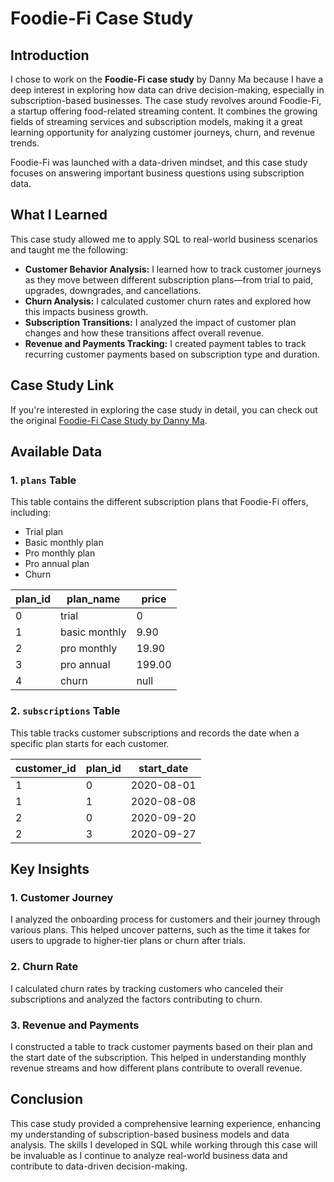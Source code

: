 # Foodie-Fi Case Study

## Introduction

I chose to work on the **Foodie-Fi case study** by Danny Ma because I have a deep interest in exploring how data can drive decision-making, especially in subscription-based businesses. The case study revolves around Foodie-Fi, a startup offering food-related streaming content. It combines the growing fields of streaming services and subscription models, making it a great learning opportunity for analyzing customer journeys, churn, and revenue trends.

Foodie-Fi was launched with a data-driven mindset, and this case study focuses on answering important business questions using subscription data.

## What I Learned

This case study allowed me to apply SQL to real-world business scenarios and taught me the following:

- **Customer Behavior Analysis:** I learned how to track customer journeys as they move between different subscription plans—from trial to paid, upgrades, downgrades, and cancellations.
- **Churn Analysis:** I calculated customer churn rates and explored how this impacts business growth.
- **Subscription Transitions:** I analyzed the impact of customer plan changes and how these transitions affect overall revenue.
- **Revenue and Payments Tracking:** I created payment tables to track recurring customer payments based on subscription type and duration.

## Case Study Link

If you're interested in exploring the case study in detail, you can check out the original [Foodie-Fi Case Study by Danny Ma](https://8weeksqlchallenge.com/case-study-3/).

## Available Data

### 1. `plans` Table

This table contains the different subscription plans that Foodie-Fi offers, including:

- Trial plan
- Basic monthly plan
- Pro monthly plan
- Pro annual plan
- Churn

| plan_id | plan_name     | price  |
| ------- | ------------- | ------ |
| 0       | trial         | 0      |
| 1       | basic monthly | 9.90   |
| 2       | pro monthly   | 19.90  |
| 3       | pro annual    | 199.00 |
| 4       | churn         | null   |

### 2. `subscriptions` Table

This table tracks customer subscriptions and records the date when a specific plan starts for each customer.

| customer_id | plan_id | start_date |
| ----------- | ------- | ---------- |
| 1           | 0       | 2020-08-01 |
| 1           | 1       | 2020-08-08 |
| 2           | 0       | 2020-09-20 |
| 2           | 3       | 2020-09-27 |

## Key Insights

### 1. Customer Journey

I analyzed the onboarding process for customers and their journey through various plans. This helped uncover patterns, such as the time it takes for users to upgrade to higher-tier plans or churn after trials.

### 2. Churn Rate

I calculated churn rates by tracking customers who canceled their subscriptions and analyzed the factors contributing to churn.

### 3. Revenue and Payments

I constructed a table to track customer payments based on their plan and the start date of the subscription. This helped in understanding monthly revenue streams and how different plans contribute to overall revenue.

## Conclusion

This case study provided a comprehensive learning experience, enhancing my understanding of subscription-based business models and data analysis. The skills I developed in SQL while working through this case will be invaluable as I continue to analyze real-world business data and contribute to data-driven decision-making.
